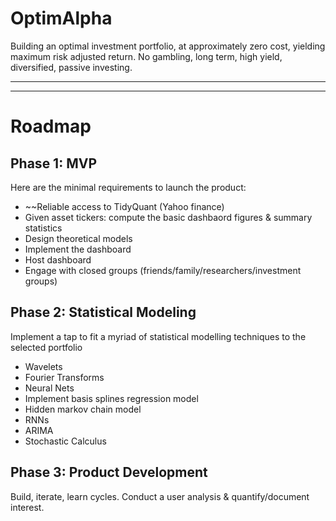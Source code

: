 # OptimAlpha

Building an optimal investment portfolio, at approximately zero cost, yielding maximum risk adjusted return. No gambling, long term, high yield, diversified, passive investing.

----------------
----------------


# Roadmap

## Phase 1: MVP
Here are the minimal requirements to launch the product:

- ~~Reliable access to TidyQuant (Yahoo finance)
- Given asset tickers: compute the basic dashbaord figures \& summary statistics
- Design theoretical models
- Implement the dashboard
- Host dashboard
- Engage with closed groups (friends/family/researchers/investment groups)


## Phase 2: Statistical Modeling 
Implement a tap to fit a myriad of statistical modelling techniques to the selected portfolio 
- Wavelets
- Fourier Transforms
- Neural Nets
- Implement basis splines regression model
- Hidden markov chain model
- RNNs
- ARIMA
- Stochastic Calculus

## Phase 3: Product Development
Build, iterate, learn cycles. Conduct a user analysis \& quantify/document interest.
